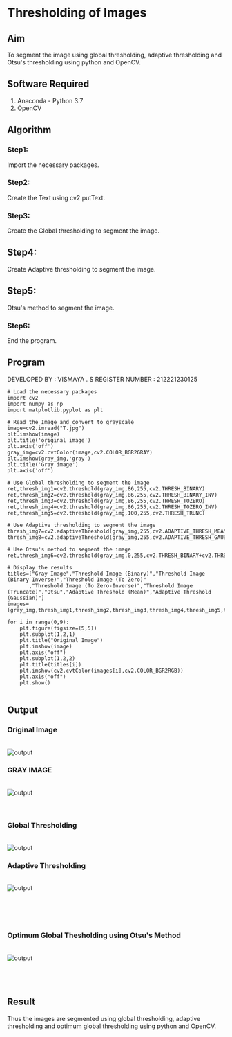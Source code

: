 # Thresholding of Images
## Aim
To segment the image using global thresholding, adaptive thresholding and Otsu's thresholding using python and OpenCV.

## Software Required
1. Anaconda - Python 3.7
2. OpenCV

## Algorithm

### Step1:

Import the necessary packages.

### Step2:
Create the Text using cv2.putText.

### Step3:
Create the Global thresholding to segment the image.

## Step4:
Create Adaptive thresholding to segment the image.

##  Step5:
Otsu's method to segment the image.

### Step6:
End the program.

## Program

DEVELOPED BY : VISMAYA . S 
REGISTER NUMBER : 212221230125
```
# Load the necessary packages
import cv2
import numpy as np
import matplotlib.pyplot as plt

# Read the Image and convert to grayscale
image=cv2.imread("T.jpg")
plt.imshow(image)
plt.title('original image')
plt.axis('off')
gray_img=cv2.cvtColor(image,cv2.COLOR_BGR2GRAY)
plt.imshow(gray_img,'gray')
plt.title('Gray image')
plt.axis('off')

# Use Global thresholding to segment the image
ret,thresh_img1=cv2.threshold(gray_img,86,255,cv2.THRESH_BINARY)
ret,thresh_img2=cv2.threshold(gray_img,86,255,cv2.THRESH_BINARY_INV)
ret,thresh_img3=cv2.threshold(gray_img,86,255,cv2.THRESH_TOZERO)
ret,thresh_img4=cv2.threshold(gray_img,86,255,cv2.THRESH_TOZERO_INV)
ret,thresh_img5=cv2.threshold(gray_img,100,255,cv2.THRESH_TRUNC)

# Use Adaptive thresholding to segment the image
thresh_img7=cv2.adaptiveThreshold(gray_img,255,cv2.ADAPTIVE_THRESH_MEAN_C,cv2.THRESH_BINARY,11,2)
thresh_img8=cv2.adaptiveThreshold(gray_img,255,cv2.ADAPTIVE_THRESH_GAUSSIAN_C,cv2.THRESH_BINARY,11,2)

# Use Otsu's method to segment the image 
ret,thresh_img6=cv2.threshold(gray_img,0,255,cv2.THRESH_BINARY+cv2.THRESH_OTSU)

# Display the results
titles=["Gray Image","Threshold Image (Binary)","Threshold Image (Binary Inverse)","Threshold Image (To Zero)"
       ,"Threshold Image (To Zero-Inverse)","Threshold Image (Truncate)","Otsu","Adaptive Threshold (Mean)","Adaptive Threshold (Gaussian)"]
images=[gray_img,thresh_img1,thresh_img2,thresh_img3,thresh_img4,thresh_img5,thresh_img6,thresh_img7,thresh_img8]

for i in range(0,9):
    plt.figure(figsize=(5,5))
    plt.subplot(1,2,1)
    plt.title("Original Image")
    plt.imshow(image)
    plt.axis("off")
    plt.subplot(1,2,2)
    plt.title(titles[i])
    plt.imshow(cv2.cvtColor(images[i],cv2.COLOR_BGR2RGB))
    plt.axis("off")
    plt.show()
    
```

## Output

### Original Image
<br>![output](T.jpg)
### GRAY IMAGE 
<br>![output](O1.png)
<br>
<br>
<br>

### Global Thresholding
<br>![output](O2.png)


### Adaptive Thresholding
<br>![output](O3.png)
<br>
<br>
<br>
<br>
<br>

### Optimum Global Thesholding using Otsu's Method
<br>![output](O4.png)
<br>
<br>
<br>
<br>

## Result
Thus the images are segmented using global thresholding, adaptive thresholding and optimum global thresholding using python and OpenCV.

